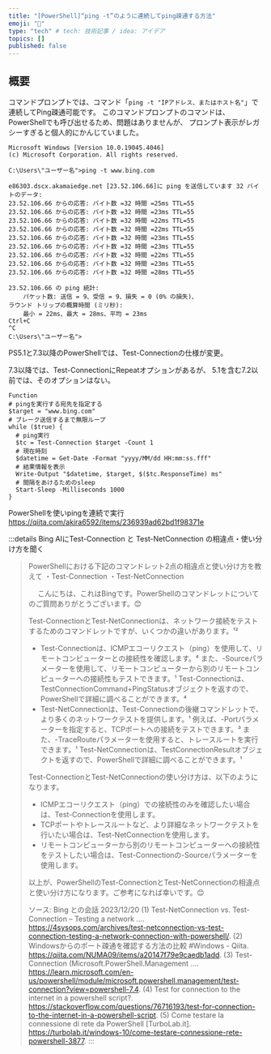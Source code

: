 ```yaml
---
title: "[PowerShell]“ping -t”のように連続してping疎通する方法"
emoji: "📌"
type: "tech" # tech: 技術記事 / idea: アイデア
topics: []
published: false
---
```

## 概要

コマンドプロンプトでは、コマンド「`ping -t "IPアドレス、またはホスト名"`」で連続してPing疎通可能です。
このコマンドプロンプトのコマンドは、PowerShellでも呼び出せるため、問題はありませんが、
プロンプト表示がレガシーすぎると個人的にかんじていました。

```cmd:コマンドプロンプトで連続ping疎通する
Microsoft Windows [Version 10.0.19045.4046]
(c) Microsoft Corporation. All rights reserved.

C:\Users\"ユーザー名">ping -t www.bing.com

e86303.dscx.akamaiedge.net [23.52.106.66]に ping を送信しています 32 バイトのデータ:
23.52.106.66 からの応答: バイト数 =32 時間 =25ms TTL=55
23.52.106.66 からの応答: バイト数 =32 時間 =23ms TTL=55
23.52.106.66 からの応答: バイト数 =32 時間 =22ms TTL=55
23.52.106.66 からの応答: バイト数 =32 時間 =22ms TTL=55
23.52.106.66 からの応答: バイト数 =32 時間 =23ms TTL=55
23.52.106.66 からの応答: バイト数 =32 時間 =23ms TTL=55
23.52.106.66 からの応答: バイト数 =32 時間 =22ms TTL=55
23.52.106.66 からの応答: バイト数 =32 時間 =23ms TTL=55
23.52.106.66 からの応答: バイト数 =32 時間 =28ms TTL=55

23.52.106.66 の ping 統計:
    パケット数: 送信 = 9、受信 = 9、損失 = 0 (0% の損失)、
ラウンド トリップの概算時間 (ミリ秒):
    最小 = 22ms、最大 = 28ms、平均 = 23ms
Ctrl+C
^C
C:\Users\"ユーザー名">

```

PS5.1と7.3以降のPowerShellでは、Test-Connectionの仕様が変更。

7.3以降では、Test-ConnectionにRepeatオプションがあるが、
5.1を含む7.2以前では、そのオプションはない。

```powershell:
Function 
# pingを実行する宛先を指定する
$target = "www.bing.com"
# ブレーク送信するまで無限ループ
while ($true) {
  # ping実行
  $tc = Test-Connection $target -Count 1
  # 現在時刻
  $datetime = Get-Date -Format "yyyy/MM/dd HH:mm:ss.fff"
  # 結果情報を表示
  Write-Output "$datetime, $target, $($tc.ResponseTime) ms"
  # 間隔をあけるためのsleep
  Start-Sleep -Milliseconds 1000
}
```

PowerShellを使いpingを連続で実行
https://qiita.com/akira6592/items/236939ad62bd1f98371e

:::details Bing AIにTest-Connection と Test-NetConnection の相違点・使い分け方を聞く 
> 
> 
> PowerShellにおける下記のコマンドレット2点の相違点と使い分け方を教えて
> ・Test-Connection
> ・Test-NetConnection
　
> 
> 　
> こんにちは、これはBingです。PowerShellのコマンドレットについてのご質問ありがとうございます。😊
> 
> Test-ConnectionとTest-NetConnectionは、ネットワーク接続をテストするためのコマンドレットですが、いくつかの違いがあります。¹²
> 
> - Test-Connectionは、ICMPエコーリクエスト（ping）を使用して、リモートコンピューターとの接続性を確認します。⁴ また、-Sourceパラメーターを使用して、リモートコンピューターから別のリモートコンピューターへの接続性もテストできます。¹ Test-Connectionは、TestConnectionCommand+PingStatusオブジェクトを返すので、PowerShellで詳細に調べることができます。⁴
> - Test-NetConnectionは、Test-Connectionの後継コマンドレットで、より多くのネットワークテストを提供します。¹ 例えば、-Portパラメーターを指定すると、TCPポートへの接続をテストできます。³ また、-TraceRouteパラメーターを使用すると、トレースルートを実行できます。¹ Test-NetConnectionは、TestConnectionResultオブジェクトを返すので、PowerShellで詳細に調べることができます。¹
> 
> Test-ConnectionとTest-NetConnectionの使い分け方は、以下のようになります。
> 
> - ICMPエコーリクエスト（ping）での接続性のみを確認したい場合は、Test-Connectionを使用します。
> - TCPポートやトレースルートなど、より詳細なネットワークテストを行いたい場合は、Test-NetConnectionを使用します。
> - リモートコンピューターから別のリモートコンピューターへの接続性をテストしたい場合は、Test-Connectionの-Sourceパラメーターを使用します。
> 
> 以上が、PowerShellのTest-ConnectionとTest-NetConnectionの相違点と使い分け方になります。ご参考になれば幸いです。😊
> 
> ソース: Bing との会話 2023/12/20
> (1) Test-NetConnection vs. Test-Connection – Testing a network .... https://4sysops.com/archives/test-netconnection-vs-test-connection-testing-a-network-connection-with-powershell/.
> (2) Windowsからのポート疎通を確認する方法の比較 #Windows - Qiita. https://qiita.com/NUMA09/items/a20147f79e9caedb1add.
> (3) Test-Connection (Microsoft.PowerShell.Management .... https://learn.microsoft.com/en-us/powershell/module/microsoft.powershell.management/test-connection?view=powershell-7.4.
> (4) Test for connection to the internet in a powershell script?. https://stackoverflow.com/questions/76716193/test-for-connection-to-the-internet-in-a-powershell-script.
> (5) Come testare la connessione di rete da PowerShell [TurboLab.it]. https://turbolab.it/windows-10/come-testare-connessione-rete-powershell-3877.
:::
